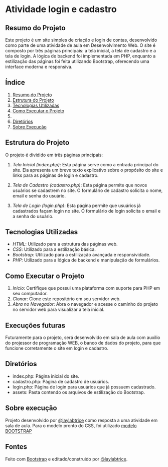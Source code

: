 # Atividade login e cadastro

## Resumo do Projeto

Este projeto é um site simples de criação e login de contas, desenvolvido como parte de uma atividade de aula em Desenvolvimento Web. O site é composto por três páginas principais: a tela inicial, a tela de cadastro e a tela de login. A lógica de backend foi implementada em PHP, enquanto a estilização das páginas foi feita utilizando Bootstrap, oferecendo uma interface moderna e responsiva.

 
## Índice
 
1. [Resumo do Projeto](#resumo-do-projeto)
2. [Estrutura do Projeto](#estrutura-do-projeto)
3. [Tecnologias Utilizadas](#tecnologias-utilizadas)
4. [Como Executar o Projeto](#como-executar-o-projeto)
5.
6. [Diretórios](#diretórios)
7. [Sobre Execução](#sobre-execução)

## Estrutura do Projeto

O projeto é dividido em três páginas principais:

1. *Tela Inicial (index.php)*: Esta página serve como a entrada principal do site. Ela apresenta um breve texto explicativo sobre o propósito do site e links para as páginas de login e cadastro.

2. *Tela de Cadastro (cadastro.php)*: Esta página permite que novos usuários se cadastrem no site. O formulário de cadastro solicita o nome, email e senha do usuário.

3. *Tela de Login (login.php)*: Esta página permite que usuários já cadastrados façam login no site. O formulário de login solicita o email e a senha do usuário.

## Tecnologias Utilizadas

- *HTML*: Utilizado para a estrutura das páginas web.
- *CSS*: Utilizado para a estilização básica.
- *Bootstrap*: Utilizado para a estilização avançada e responsividade.
- *PHP*: Utilizado para a lógica de backend e manipulação de formulários.

## Como Executar o Projeto

1. *Inicio*: Certifique que possui uma plataforma com suporte para PHP em seu computador.
2. *Clonar*: Clone este repositório em seu servidor web.
3. *Abra no Navegador*: Abra o navegador e acesse o caminho do projeto no servidor web para visualizar a tela inicial.

## Execuções futuras

Futuramente para o projeto, será desenvolvido em sala de aula com auxilio do projessor de programação WEB, o banco de dados do projeto, para que funcione corretamente o site em login e cadastro.

## Diretórios

- index.php: Página inicial do site.
- cadastro.php: Página de cadastro de usuários.
- login.php: Página de login para usuários que já possuem cadastrado.
- assets: Pasta contendo os arquivos de estilização do Bootstrap.

## Sobre execução

Projeto desenvolvido por [@laylabtrice](https://github.com/laylabtrice) como  resposta a uma atividade em sala de aula. Para o modelo pronto do CSS, foi utilizado [modelo BOOTSTRAP](https://getbootstrap.com/docs/5.0/examples/cover/)

## Fontes

Feito com [Bootstrap](https://getbootstrap.com/) e editado/construido por [@laylabtrice](https://github.com/laylabtrice).
